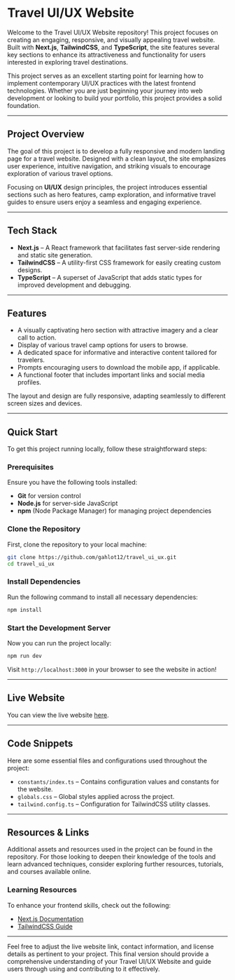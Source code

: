 # Travel UI/UX Website

Welcome to the Travel UI/UX Website repository! This project focuses on creating an engaging, responsive, and visually appealing travel website. Built with **Next.js**, **TailwindCSS**, and **TypeScript**, the site features several key sections to enhance its attractiveness and functionality for users interested in exploring travel destinations.

This project serves as an excellent starting point for learning how to implement contemporary UI/UX practices with the latest frontend technologies. Whether you are just beginning your journey into web development or looking to build your portfolio, this project provides a solid foundation.

---

## Project Overview

The goal of this project is to develop a fully responsive and modern landing page for a travel website. Designed with a clean layout, the site emphasizes user experience, intuitive navigation, and striking visuals to encourage exploration of various travel options.

Focusing on **UI/UX** design principles, the project introduces essential sections such as hero features, camp exploration, and informative travel guides to ensure users enjoy a seamless and engaging experience.

---

## Tech Stack

- **Next.js** – A React framework that facilitates fast server-side rendering and static site generation.
- **TailwindCSS** – A utility-first CSS framework for easily creating custom designs.
- **TypeScript** – A superset of JavaScript that adds static types for improved development and debugging.

---

## Features

- A visually captivating hero section with attractive imagery and a clear call to action.
- Display of various travel camp options for users to browse.
- A dedicated space for informative and interactive content tailored for travelers.
- Prompts encouraging users to download the mobile app, if applicable.
- A functional footer that includes important links and social media profiles.

The layout and design are fully responsive, adapting seamlessly to different screen sizes and devices.

---

## Quick Start

To get this project running locally, follow these straightforward steps:

### Prerequisites

Ensure you have the following tools installed:

- **Git** for version control
- **Node.js** for server-side JavaScript
- **npm** (Node Package Manager) for managing project dependencies

### Clone the Repository

First, clone the repository to your local machine:

```bash
git clone https://github.com/gahlot12/travel_ui_ux.git
cd travel_ui_ux
```

### Install Dependencies

Run the following command to install all necessary dependencies:

```bash
npm install
```

### Start the Development Server

Now you can run the project locally:

```bash
npm run dev
```

Visit `http://localhost:3000` in your browser to see the website in action!

---

## Live Website

You can view the live website [here](https://your-live-website-link.com).

---

## Code Snippets

Here are some essential files and configurations used throughout the project:

- `constants/index.ts` – Contains configuration values and constants for the website.
- `globals.css` – Global styles applied across the project.
- `tailwind.config.ts` – Configuration for TailwindCSS utility classes.

---

## Resources & Links

Additional assets and resources used in the project can be found in the repository. For those looking to deepen their knowledge of the tools and learn advanced techniques, consider exploring further resources, tutorials, and courses available online.

### Learning Resources

To enhance your frontend skills, check out the following:

- [Next.js Documentation](https://nextjs.org/docs)
- [TailwindCSS Guide](https://tailwindcss.com/docs)

---

Feel free to adjust the live website link, contact information, and license details as pertinent to your project. This final version should provide a comprehensive understanding of your Travel UI/UX Website and guide users through using and contributing to it effectively.
